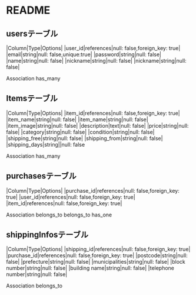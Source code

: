 # README

## usersテーブル

|Column|Type|Options|
|user_id|references|null: false,foreign_key: true|
|email|string|null: false,unique:true|
|password|string|null: false|
|name|string|null: false|
|nickname|string|null: false|
|nickname|string|null: false|

Association
has_many



## Itemsテーブル

|Column|Type|Options|
|item_id|references|null: false,foreign_key: true|
|item_name|string|null: false|
|item_name|string|null: false|
|item_image|string|null: false|
|description|text|null: false|
|price|string|null: false|
|category|string|null: false|
|condition|string|null: false|
|shipping_free|string|null: false|
|shipping_from|string|null: false|
|shipping_days|string||null: false

Association
has_many


## purchasesテーブル
|Column|Type|Options|
|purchase_id|references|null: false,foreign_key: true|
|user_id|references|null: false,foreign_key: true|
|item_id|references|null: false,foreign_key: true|

Association
belongs_to
belongs_to
has_one

## shippingInfosテーブル
|Column|Type|Options|
|shipping_id|references|null: false,foreign_key: true|
|purchase_id|references|null: false,foreign_key: true|
|postcode|string|null: false|
|prefecture|string|null: false|
|municipalities|string|null: false|
|block number|string|null: false|
|building name|string|null: false|
|telephone number|string|null: false|

Association
belongs_to